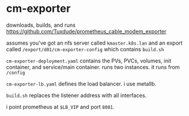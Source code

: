 # cm-exporter

downloads, builds, and runs https://github.com/Tuxdude/prometheus_cable_modem_exporter

assumes you've got an nfs server called `kmaster.k8s.lan` and an export called `/export/d01/cm-exporter-config` which contains `build.sh`

`cm-exporter-deployment.yaml` contains the PVs, PVCs, volumes, init container, and service/main container.  runs two instances.  it runs from `/config`

`cm-exporter-lb.yaml` defines the load balancer.  i use metallb.

`build.sh` replaces the listener address with all interfaces.

i point prometheus at `$LB_VIP` and port `8081`.
